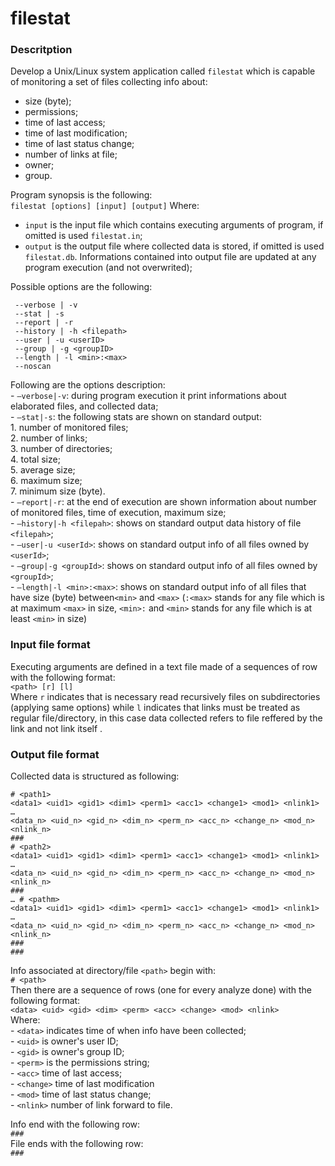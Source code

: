 # filestat

### Descritption

Develop a Unix/Linux system application called `filestat` which is capable of monitoring a set of files collecting info about\:
- size (byte);  
- permissions;  
- time of last access;  
- time of last modification;  
- time of last status change;  
- number of links at file;  
- owner;  
- group.  

Program synopsis is the following\:   
`filestat [options] [input] [output]`
Where\:   
- `input` is the input file which contains executing arguments of program, if omitted is used `filestat.in`;
- `output` is the output file where collected data is stored, if omitted is used `filestat.db`. Informations contained into output file are updated at any program execution (and not overwrited);

Possible options are the following:
```
 --verbose | -v  
 --stat | -s  
 --report | -r  
 --history | -h <filepath>  
 --user | -u <userID>  
 --group | -g <groupID>   
 --length | -l <min>:<max>   
 --noscan  
 ```

Following are the options description:  
    - `–verbose|-v`\: during program execution it print informations about elaborated files, and collected data;  
    - `–stat|-s`\: the following stats are shown on standard output\:  
        1. number of monitored files;  
        2. number of links;  
        3. number of directories;  
        4. total size;  
        5. average size;  
        6. maximum size;  
        7. minimum size (byte).  
    - `–report|-r`\: at the end of execution are shown information about number of monitored files, time of execution, maximum size;  
    - `–history|-h <filepah>`\: shows on standard output data history of file `<filepah>`;  
    - `–user|-u <userId>`\: shows on standard output info of all files owned by `<userId>`;  
    - `–group|-g <groupId>`\: shows on standard output info of all files owned by `<groupId>`;  
    - `–length|-l <min>:<max>`\: shows on standard output info of all files that have size (byte) between`<min>` and `<max>` (`:<max>` stands for any file which is at maximum `<max>` in size, `<min>:` and `<min>` stands for any file which is at least `<min>` in size)  

### Input file format

Executing arguments are defined in a text file made of a sequences of row with the following format\:  
`<path> [r] [l]`  
Where `r` indicates that is necessary read recursively files on subdirectories (applying same options) while `l` indicates that links must be treated as regular file/directory, in this case data collected refers to file reffered by the link and not link itself . 

### Output file format

Collected data is structured as following:  
```
# <path1>  
<data1> <uid1> <gid1> <dim1> <perm1> <acc1> <change1> <mod1> <nlink1>  
…  
<data_n> <uid_n> <gid_n> <dim_n> <perm_n> <acc_n> <change_n> <mod_n> <nlink_n>  
###  
# <path2> 
<data1> <uid1> <gid1> <dim1> <perm1> <acc1> <change1> <mod1> <nlink1> 
…  
<data_n> <uid_n> <gid_n> <dim_n> <perm_n> <acc_n> <change_n> <mod_n> <nlink_n>  
###  
… # <pathm>  
<data1> <uid1> <gid1> <dim1> <perm1> <acc1> <change1> <mod1> <nlink1>  
…  
<data_n> <uid_n> <gid_n> <dim_n> <perm_n> <acc_n> <change_n> <mod_n> <nlink_n>   
###  
### 
```
Info associated at directory/file `<path>` begin with\:  
`# <path>`  
Then there are a sequence of rows (one for every analyze done) with the following format\:  
`<data> <uid> <gid> <dim> <perm> <acc> <change> <mod> <nlink>`  
Where\:  
    - `<data>` indicates time of when info have been collected;  
    - `<uid>` is owner's user ID;  
    - `<gid>` is owner's group ID;  
    - `<perm>` is the permissions string;  
    - `<acc>` time of last access;  
    - `<change>` time of last modification  
    - `<mod>` time of last status change;  
    - `<nlink>` number of link forward to file.  
    
Info end with the following row\:   
`###`  
File ends with the following row\:  
`###`  

